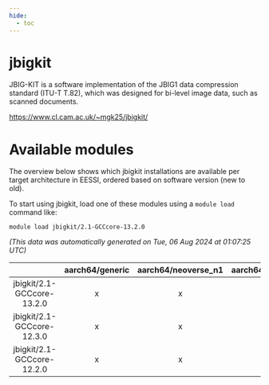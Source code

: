 ```yaml
---
hide:
  - toc
---
```


jbigkit
=======


JBIG-KIT is a software implementation of the JBIG1 data compression standard (ITU-T T.82), which was designed for bi-level image data, such as scanned documents.

https://www.cl.cam.ac.uk/~mgk25/jbigkit/
# Available modules


The overview below shows which jbigkit installations are available per target architecture in EESSI, ordered based on software version (new to old).

To start using jbigkit, load one of these modules using a `module load` command like:

```shell
module load jbigkit/2.1-GCCcore-13.2.0
```

*(This data was automatically generated on Tue, 06 Aug 2024 at 01:07:25 UTC)*  

| |aarch64/generic|aarch64/neoverse_n1|aarch64/neoverse_v1|x86_64/generic|x86_64/amd/zen2|x86_64/amd/zen3|x86_64/amd/zen4|x86_64/intel/haswell|x86_64/intel/skylake_avx512|
| :---: | :---: | :---: | :---: | :---: | :---: | :---: | :---: | :---: | :---: |
|jbigkit/2.1-GCCcore-13.2.0|x|x|x|x|x|x|x|x|x|
|jbigkit/2.1-GCCcore-12.3.0|x|x|x|x|x|x|x|x|x|
|jbigkit/2.1-GCCcore-12.2.0|x|x|x|x|x|x|-|x|x|
